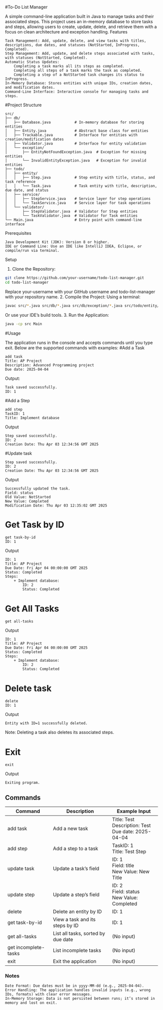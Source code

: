 #To-Do List Manager

A simple command-line application built in Java to manage tasks and their associated steps. This project uses an in-memory database to store tasks and steps, allowing users to create, update, delete, and retrieve them with a focus on clean architecture and exception handling.
Features

    Task Management: Add, update, delete, and view tasks with titles, descriptions, due dates, and statuses (NotStarted, InProgress, Completed).
    Step Management: Add, update, and delete steps associated with tasks, with statuses (NotStarted, Completed).
    Automatic Status Updates:
        Completing a task marks all its steps as completed.
        Completing all steps of a task marks the task as completed.
        Completing a step of a NotStarted task changes its status to InProgress.
    In-Memory Database: Stores entities with unique IDs, creation dates, and modification dates.
    Command-Line Interface: Interactive console for managing tasks and steps.

#Project Structure
```text
src/
├── db/
│   ├── Database.java           # In-memory database for storing entities
│   ├── Entity.java             # Abstract base class for entities
│   ├── Trackable.java          # Interface for entities with creation/modification dates
│   ├── Validator.java          # Interface for entity validation
│   └── exception/
│       ├── EntityNotFoundException.java  # Exception for missing entities
│       └── InvalidEntityException.java   # Exception for invalid entities
├── todo/
│   ├── entity/
│   │   ├── Step.java           # Step entity with title, status, and task reference
│   │   └── Task.java           # Task entity with title, description, due date, and status
│   ├── service/
│   │   ├── StepService.java    # Service layer for step operations
│   │   └── TaskService.java    # Service layer for task operations
│   └── validator/
│       ├── StepValidator.java  # Validator for Step entities
│       └── TaskValidator.java  # Validator for Task entities
└── Main.java                   # Entry point with command-line interface
```
Prerequisites

    Java Development Kit (JDK): Version 8 or higher.
    IDE or Command Line: Use an IDE like IntelliJ IDEA, Eclipse, or compile/run via terminal.

Setup

1. Clone the Repository:
```bash
git clone https://github.com/your-username/todo-list-manager.git
cd todo-list-manager
```
Replace your-username with your GitHub username and todo-list-manager with your repository name.
2. Compile the Project: Using a terminal:
```bash
javac src/*.java src/db/*.java src/db/exception/*.java src/todo/entity/*.java src/todo/service/*.java src/todo/validator/*.java
```
Or use your IDE’s build tools.
3. Run the Application:
```bash
java -cp src Main
```
#Usage

The application runs in the console and accepts commands until you type exit. Below are the supported commands with examples:
#Add a Task
```text
add task
Title: AP Project
Description: Advanced Programming project
Due date: 2025-04-04
```
Output:
```text
Task saved successfully.
ID: 1
```
#Add a Step
```text
add step
TaskID: 1
Title: Implement database
```
Output
```text
Step saved successfully.
ID: 2
Creation Date: Thu Apr 03 12:34:56 GMT 2025
```
#Update task
```text
Step saved successfully.
ID: 2
Creation Date: Thu Apr 03 12:34:56 GMT 2025
```
Output
```text
Successfully updated the task.
Field: status
Old Value: NotStarted
New Value: Completed
Modification Date: Thu Apr 03 12:35:02 GMT 2025
```
# Get Task by ID
```text
get task-by-id
ID: 1
```
Output
```text
ID: 1
Title: AP Project
Due Date: Fri Apr 04 00:00:00 GMT 2025
Status: Completed
Steps:
    + Implement database:
        ID: 2
        Status: Completed
```
# Get All Tasks
```text
get all-tasks
```
Output
```text
ID: 1
Title: AP Project
Due Date: Fri Apr 04 00:00:00 GMT 2025
Status: Completed
Steps:
    + Implement database:
        ID: 2
        Status: Completed
```
# Delete task
```text
delete
ID: 1
```
Output
```text
Entity with ID=1 successfully deleted.
```
Note: Deleting a task also deletes its associated steps.
# Exit
```text
exit
```
Output
```text
Exiting program.
```

## Commands
|Command	|Description	|Example Input|
|-----------|---------------|-------------|
|add task	|Add a new task	|Title: Test<br>Description: Test<br>Due date: 2025-04-04|
|add step	|Add a step to a task	|TaskID: 1<br>Title: Test Step|
|update task	|Update a task’s field	|ID: 1<br>Field: title<br>New Value: New Title|
|update step	|Update a step’s field	|ID: 2<br>Field: status<br>New Value: Completed|
|delete     |Delete an entity by ID	|ID: 1|
|get task-by-id	|View a task and its steps by ID	|ID: 1|
|get all-tasks	|List all tasks, sorted by due date	|(No input)|
|get incomplete-tasks	|List incomplete tasks	|(No input)|
|exit	|Exit the application	|(No input)|

### Notes
    Date Format: Due dates must be in yyyy-MM-dd (e.g., 2025-04-04).
    Error Handling: The application handles invalid inputs (e.g., wrong IDs, formats) with clear error messages.
    In-Memory Storage: Data is not persisted between runs; it’s stored in memory and lost on exit.
